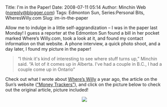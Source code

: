 Title: I'm in the Paper!
Date: 2008-07-11 05:14
Author: Minchin Web (noreply@blogger.com)
Tags: Edmonton Sun, Series:Personal Bits, WheresWilly.com
Slug: im-in-the-paper

Allow me to indulge in a little self-aggrandization – I was in the paper
last Monday! I guess a reporter at the Edmonton Sun found a bill in her
pocket marked Where’s Willy.com, took a look at it, and found my contact
information on that website. A phone interview, a quick photo shoot, and
a day later, I found my picture in the paper!

> “I think it's kind of interesting to see where stuff turns up,”
> Minchin said. “A lot of it comes up in Alberta. I've had a couple in
> B.C., I had a couple come up in Ontario”

Check out what I wrote about [Where’s
Willy](http://blog.minchin.ca/2007/03/wheres-willy.html) a year ago, the
article on the Sun’s website ([“Money
Trackers”](http://edmontonsun.com/News/Canada/2008/07/07/6085566-sun.html)),
and click on the picture below to check out the original article,
picture included!

<div style="text-align:center;margin:0px auto 10px;">

[![](http://2.bp.blogspot.com/_fWUoqQ2t4Js/SHbrlErF9dI/AAAAAAAAAlc/QuUduy4ds5Y/s400/Edmonton+Sun+-+Money+Trackers.jpg)](http://2.bp.blogspot.com/_fWUoqQ2t4Js/SHbrlErF9dI/AAAAAAAAAlc/QuUduy4ds5Y/s1600-h/Edmonton+Sun+-+Money+Trackers.jpg) 

</div>

</p>

